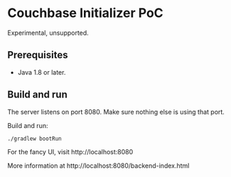# Couchbase Initializer PoC

Experimental, unsupported.

## Prerequisites

* Java 1.8 or later.

## Build and run

The server listens on port 8080.
Make sure nothing else is using that port.

Build and run:

```
./gradlew bootRun
```

For the fancy UI, visit http://localhost:8080

More information at http://localhost:8080/backend-index.html

